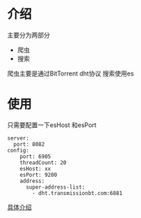 # 介绍
主要分为两部分
- 爬虫
- 搜索

爬虫主要是通过BitTorrent dht协议
搜索使用es
# 使用
只需要配置一下esHost 和esPort
```
server:
  port: 8082
config:
    port: 6905
    threadCount: 20
    esHost: xx
    esPort: 9200
    address:
      super-address-list:
        - dht.transmissionbt.com:6881
```

[具体介绍](https://www.cnblogs.com/mistletoe9527/p/10734762.html)
